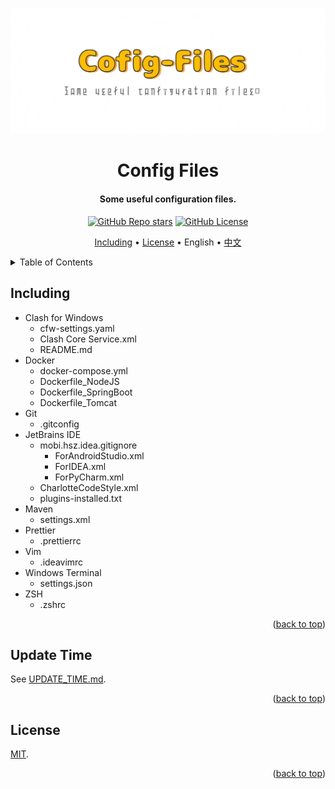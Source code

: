 <!-- Title -->
<a name="readme-top"></a>
<div align="center">
  <img src="docs/images/logo.png" alt="Logo" />

  <h1>Config Files</h1>

  <h4>Some useful configuration files.</h4>

  <p>
    <a href="../../stargazers"><img alt="GitHub Repo stars" src="https://img.shields.io/github/stars/Charlott2/config-files?style=flat"></a>
    <a href="LICENSE"><img alt="GitHub License" src="https://img.shields.io/github/license/Charlott2/config-files"></a>
  </p>

  <p>
    <a href="#including">Including</a> •
    <a href="#license">License</a> •
    English •
    <a href="README_CN.md">中文</a>
  </p>
</div>

<!-- Table of Contents -->
<details>
  <summary>Table of Contents</summary>
  <ol>
    <li><a href="#including">Including</a></li>
    <li><a href="#update-time">Update Time</a></li>
    <li><a href="#license">License</a></li>
  </ol>
</details>

<!-- Including -->
## Including

- Clash for Windows
  - cfw-settings.yaml
  - Clash Core Service.xml
  - README.md
- Docker
  - docker-compose.yml
  - Dockerfile_NodeJS
  - Dockerfile_SpringBoot
  - Dockerfile_Tomcat
- Git
  - .gitconfig
- JetBrains IDE
  - mobi.hsz.idea.gitignore
    - ForAndroidStudio.xml
    - ForIDEA.xml
    - ForPyCharm.xml
  - CharlotteCodeStyle.xml
  - plugins-installed.txt
- Maven
  - settings.xml
- Prettier
  - .prettierrc
- Vim
  - .ideavimrc
- Windows Terminal
  - settings.json
- ZSH
  - .zshrc

<p align="right">(<a href="#readme-top">back to top</a>)</p>

<!-- Update Time -->
## Update Time

See [UPDATE_TIME.md](UPDATE_TIME.md).

<p align="right">(<a href="#readme-top">back to top</a>)</p>

<!-- License -->
## License

[MIT](LICENSE).

<p align="right">(<a href="#readme-top">back to top</a>)</p>
